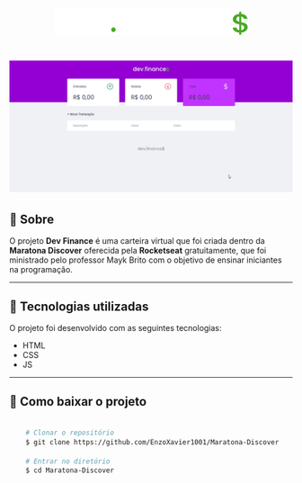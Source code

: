 <h1 align="center">
    <img src="assets/logo.svg">
</h1>

<h1>
    <img src="assets/maratona.gif">
</h1>

## 📃 Sobre

O projeto **Dev Finance** é uma carteira virtual que foi criada dentro da **Maratona Discover** oferecida pela **Rocketseat** gratuitamente, que foi ministrado pelo professor Mayk Brito com o objetivo de ensinar iniciantes na programação.

---

## 🚀 Tecnologias utilizadas

O projeto foi desenvolvido com as seguintes tecnologias:

- HTML
- CSS
- JS

--- 

## 📁 Como baixar o projeto

```bash

    # Clonar o repositório
    $ git clone https://github.com/EnzoXavier1001/Maratona-Discover

    # Entrar no diretório
    $ cd Maratona-Discover

```


